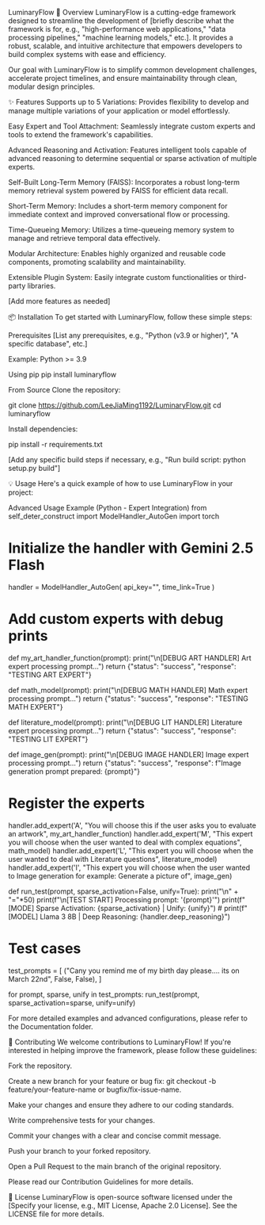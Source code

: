 LuminaryFlow
🚀 Overview
LuminaryFlow is a cutting-edge framework designed to streamline the development of [briefly describe what the framework is for, e.g., "high-performance web applications," "data processing pipelines," "machine learning models," etc.]. It provides a robust, scalable, and intuitive architecture that empowers developers to build complex systems with ease and efficiency.

Our goal with LuminaryFlow is to simplify common development challenges, accelerate project timelines, and ensure maintainability through clean, modular design principles.

✨ Features
Supports up to 5 Variations: Provides flexibility to develop and manage multiple variations of your application or model effortlessly.

Easy Expert and Tool Attachment: Seamlessly integrate custom experts and tools to extend the framework's capabilities.

Advanced Reasoning and Activation: Features intelligent tools capable of advanced reasoning to determine sequential or sparse activation of multiple experts.

Self-Built Long-Term Memory (FAISS): Incorporates a robust long-term memory retrieval system powered by FAISS for efficient data recall.

Short-Term Memory: Includes a short-term memory component for immediate context and improved conversational flow or processing.

Time-Queueing Memory: Utilizes a time-queueing memory system to manage and retrieve temporal data effectively.

Modular Architecture: Enables highly organized and reusable code components, promoting scalability and maintainability.



Extensible Plugin System: Easily integrate custom functionalities or third-party libraries.


[Add more features as needed]

📦 Installation
To get started with LuminaryFlow, follow these simple steps:

Prerequisites
[List any prerequisites, e.g., "Python (v3.9 or higher)", "A specific database", etc.]

Example: Python >= 3.9

Using pip
pip install luminaryflow

From Source
Clone the repository:

git clone https://github.com/LeeJiaMing1192/LuminaryFlow.git
cd luminaryflow

Install dependencies:

pip install -r requirements.txt

[Add any specific build steps if necessary, e.g., "Run build script: python setup.py build"]

💡 Usage
Here's a quick example of how to use LuminaryFlow in your project:

Advanced Usage Example (Python - Expert Integration)
from self_deter_construct import ModelHandler_AutoGen
import torch

# Initialize the handler with Gemini 2.5 Flash
handler = ModelHandler_AutoGen(
    api_key="",
    time_link=True
)

# Add custom experts with debug prints
def my_art_handler_function(prompt):
    print("\n[DEBUG ART HANDLER] Art expert processing prompt...")
    return {"status": "success", "response": "TESTING ART EXPERT"}

def math_model(prompt):
    print("\n[DEBUG MATH HANDLER] Math expert processing prompt...")
    return {"status": "success", "response": "TESTING MATH EXPERT"}

def literature_model(prompt):
    print("\n[DEBUG LIT HANDLER] Literature expert processing prompt...")
    return {"status": "success", "response": "TESTING LIT EXPERT"}

def image_gen(prompt):
    print("\n[DEBUG IMAGE HANDLER] Image expert processing prompt...")
    return {"status": "success", "response": f"Image generation prompt prepared: {prompt}"}

# Register the experts
handler.add_expert('A', "You will choose this if the user asks you to evaluate an artwork", my_art_handler_function)
handler.add_expert('M', "This expert you will choose when the user wanted to deal with complex equations", math_model)
handler.add_expert('L', "This expert you will choose when the user wanted to deal with Literature questions", literature_model)
handler.add_expert('I', "This expert you will choose when the user wanted to Image generation for example: Generate a picture of", image_gen)

def run_test(prompt, sparse_activation=False, unify=True):
    print("\n" + "="*50)
    print(f"\n[TEST START] Processing prompt: '{prompt}'")
    print(f"[MODE] Sparse Activation: {sparse_activation} | Unify: {unify}")
    # print(f"[MODEL] Llama 3 8B | Deep Reasoning: {handler.deep_reasoning}")


# Test cases
test_prompts = [
    ("Cany you remind me of my birth day please.... its on March 22nd", False, False),
]

for prompt, sparse, unify in test_prompts:
    run_test(prompt, sparse_activation=sparse, unify=unify)

For more detailed examples and advanced configurations, please refer to the Documentation folder.

🤝 Contributing
We welcome contributions to LuminaryFlow! If you're interested in helping improve the framework, please follow these guidelines:

Fork the repository.

Create a new branch for your feature or bug fix: git checkout -b feature/your-feature-name or bugfix/fix-issue-name.

Make your changes and ensure they adhere to our coding standards.

Write comprehensive tests for your changes.

Commit your changes with a clear and concise commit message.

Push your branch to your forked repository.

Open a Pull Request to the main branch of the original repository.

Please read our Contribution Guidelines for more details.

📄 License
LuminaryFlow is open-source software licensed under the [Specify your license, e.g., MIT License, Apache 2.0 License]. See the LICENSE file for more details.
